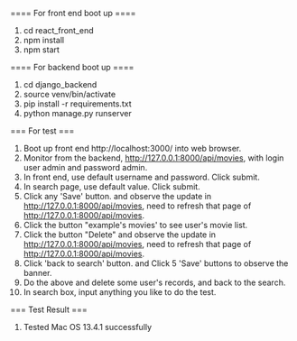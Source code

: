 ==== For front end boot up ====
1. cd  react_front_end
2.  npm install
3.  npm start

==== For backend boot up ====
1. cd django_backend
2. source venv/bin/activate
2. pip install -r requirements.txt
3. python manage.py runserver


=== For test ===
1. Boot up front end http://localhost:3000/ into web browser.
2. Monitor from the backend, http://127.0.0.1:8000/api/movies, with login user admin and password admin.
3. In front end, use default username and password. Click submit.
4. In search page, use default value. Click submit.
5. Click any 'Save' button. and observe the update in http://127.0.0.1:8000/api/movies, need to refresh that page of http://127.0.0.1:8000/api/movies.
6. Click the button "example's movies' to see user's movie list.
7. Click the button "Delete" and observe the update in http://127.0.0.1:8000/api/movies, need to refresh that page of http://127.0.0.1:8000/api/movies.
8. Click 'back to search' button. and Click 5 'Save' buttons to observe the banner.
9. Do the above and delete some user's records, and back to the search.
10. In search box, input anything you like to do the test.



=== Test Result ===
1. Tested Mac OS 13.4.1 successfully

